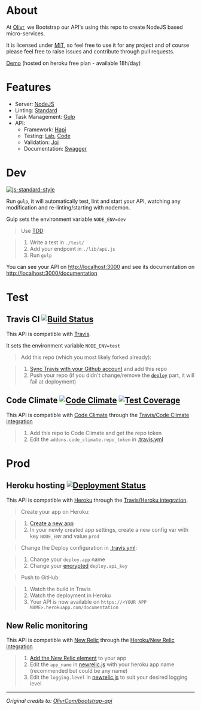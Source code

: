 About
=====

At [Olivr](http://olivr.com), we Bootstrap our API's using this repo to create NodeJS based micro-services.

It is licensed under [MIT](https://en.wikipedia.org/wiki/MIT_License), so feel free to use it for any project and of course please feel free to raise issues and contribute through pull requests. 

[Demo](https://bootstrap-api.herokuapp.com/documentation) (hosted on heroku free plan - available 18h/day)


Features
========

 - Server: [NodeJS](https://nodejs.org)
 - Linting: [Standard](http://standardjs.com)
 - Task Management: [Gulp](http://gulpjs.com)
 - API:
   - Framework: [Hapi](http://hapijs.com)
   - Testing: [Lab](https://github.com/hapijs/lab), [Code](https://github.com/hapijs/code)
   - Validation: [Joi](https://github.com/hapijs/joi)
   - Documentation: [Swagger](http://swagger.io)


Dev
===
[![js-standard-style](https://img.shields.io/badge/code%20style-standard-brightgreen.svg?style=flat)](http://standardjs.com/)

Run `gulp`, it will automatically test, lint and start your API, watching any modification and re-linting/starting with nodemon.

Gulp sets the environment variable `NODE_ENV=dev`

> Use [TDD](https://en.wikipedia.org/wiki/Test-driven_development):

> 1. Write a test in `./test/`
> 2. Add your endpoint in `./lib/api.js`
> 3. Run `gulp`

You can see your API on [http://localhost:3000](http://localhost:3000) and see its documentation on [http://localhost:3000/documentation](http://localhost:3000/documentation)


Test
====

Travis CI [![Build Status](https://api.travis-ci.org/OlivrCom/bootstrap-api.svg)](https://travis-ci.org/OlivrCom/bootstrap-api)
---------

This API is compatible with [Travis](https://travis-ci.org).

It sets the environment variable `NODE_ENV=test`

> Add this repo (which you most likely forked already):

> 1. [Sync Travis with your Github account](https://travis-ci.org/profile) and add this repo
> 2. Push your repo (if you didn't change/remove the [`deploy`](.travis.yml#L7) part, it will fail at deployment)

Code Climate [![Code Climate](https://codeclimate.com/github/OlivrCom/bootstrap-api/badges/gpa.svg)](https://codeclimate.com/github/OlivrCom/bootstrap-api) [![Test Coverage](https://codeclimate.com/github/OlivrCom/bootstrap-api/badges/coverage.svg)](https://codeclimate.com/github/OlivrCom/bootstrap-api/coverage)
------------

This API is compatible with [Code Climate](https://codeclimate.com) through the [Travis/Code Climate integration](http://docs.travis-ci.com/user/code-climate/)

> 1. Add this repo to Code Climate and get the repo token
> 2. Edit the `addons.code_climate.repo_token` in [.travis.yml](.travis.yml)

Prod
====

Heroku hosting [![Deployment Status](http://heroku-badge.herokuapp.com/?app=bootstrap-api&style=flat&root=documentation)](https://bootstrap-api.herokuapp.com/documentation)
--------------

This API is compatible with [Heroku](http://keroku.com) through the [Travis/Heroku integration](http://docs.travis-ci.com/user/deployment/heroku/).

> Create your app on Heroku:

> 1. [Create a new app](https://dashboard.heroku.com/new)
> 2. In your newly created app settings, create a new config var with key `NODE_ENV` and value `prod`


> Change the Deploy configuration in [.travis.yml](.travis.yml):

> 1. Change your `deploy.app` name
> 2. Change your [encrypted](http://docs.travis-ci.com/user/encryption-keys/) `deploy.api_key`

> Push to GitHub:

> 1. Watch the build in Travis
> 2. Watch the deployment in Heroku
> 3. Your API is now available on `https://<YOUR APP NAME>.herokuapp.com/documentation`

New Relic monitoring
--------------------

This API is compatible with [New Relic](http://newrelic.com) through the [Heroku/New Relic integration](https://docs.newrelic.com/docs/agents/nodejs-agent/hosting-services/nodejs-agent-heroku)

> 1. [Add the New Relic element](https://elements.heroku.com/addons/newrelic) to your app
> 2. Edit the `app_name` in [newrelic.js](newrelic.js) with your heroku app name (recommended but could be any name)
> 3. Edit the `logging.level` in [newrelic.js](newrelic.js) to suit your desired logging level

----------

*Original credits to: [OlivrCom/bootstrap-api](https://github.com/OlivrCom/bootstrap-api)*

